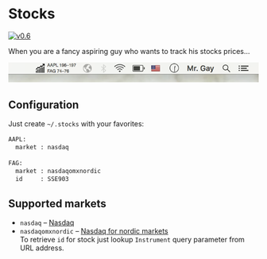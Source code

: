 Stocks
======
[![v0.6](https://img.shields.io/badge/download-v0.6-brightgreen.svg)](https://github.com/arbitrary-dev/stocks/releases/download/v0.6/stocks-0.6.zip)

When you are a fancy aspiring guy who wants to track his stocks prices…

![screenshot](https://github.com/arbitrary-dev/stocks/raw/master/screenshot.png "screenshot")

## Configuration

Just create `~/.stocks` with your favorites:

```
AAPL:
  market : nasdaq

FAG:
  market : nasdaqomxnordic
  id     : SSE903
```

## Supported markets

- `nasdaq` – [Nasdaq](https://www.nasdaq.com)
- `nasdaqomxnordic` – [Nasdaq for nordic markets](http://www.nasdaqomxnordic.com)  
  To retrieve `id` for stock just lookup `Instrument` query parameter from URL
  address.
